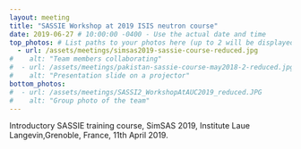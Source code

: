 ```yaml
---
layout: meeting
title: "SASSIE Workshop at 2019 ISIS neutron course"
date: 2019-06-27 # 10:00:00 -0400 - Use the actual date and time
top_photos: # List paths to your photos here (up to 2 will be displayed side by side at the top)
  - url: /assets/meetings/simsas2019-sassie-course-reduced.jpg
#    alt: "Team members collaborating"
#  - url: /assets/meetings/pakistan-sassie-course-may2018-2-reduced.jpg
#    alt: "Presentation slide on a projector"
bottom_photos:
#  - url: /assets/meetings/SASSI2_WorkshopAtAUC2019_reduced.JPG
#    alt: "Group photo of the team"
---
```


Introductory SASSIE training course, SimSAS 2019, Institute Laue Langevin,Grenoble, France, 11th April 2019.